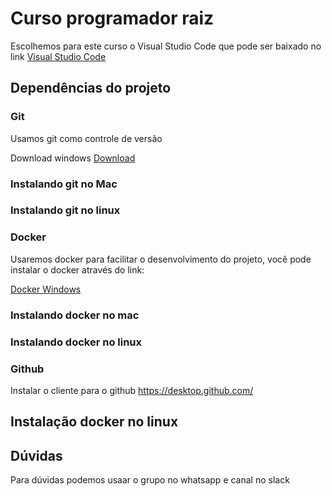
# Curso programador raiz

Escolhemos para este curso o Visual Studio Code que pode ser baixado no link [Visual Studio Code](https://code.visualstudio.com/)

## Dependências do projeto


### Git

Usamos git como controle de versão

Download windows [Download](https://git-scm.com/download/win)

### Instalando git no Mac

### Instalando git no linux


### Docker

Usaremos docker para facilitar o desenvolvimento do projeto, você pode instalar o docker através do link:

[Docker Windows](https://docs.docker.com/docker-for-windows/install/)

### Instalando docker no mac

### Instalando docker no linux

### Github

Instalar o cliente para o github https://desktop.github.com/

## Instalação docker no linux


## Dúvidas

Para dúvidas podemos usaar o grupo no whatsapp e canal no slack
